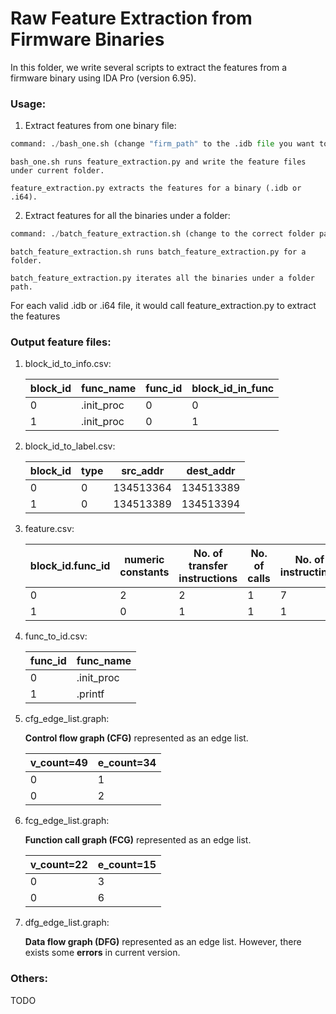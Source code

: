 # Raw Feature Extraction from Firmware Binaries

In this folder, we write several scripts to extract the features from a firmware binary using IDA Pro (version 6.95).

### Usage:
1. Extract features from one binary file:
```python
command: ./bash_one.sh (change "firm_path" to the .idb file you want to run)
```
    bash_one.sh runs feature_extraction.py and write the feature files under current folder.

    feature_extraction.py extracts the features for a binary (.idb or .i64).

2. Extract features for all the binaries under a folder:
```python
command: ./batch_feature_extraction.sh (change to the correct folder path, and architecture type)
```

    batch_feature_extraction.sh runs batch_feature_extraction.py for a folder.

    batch_feature_extraction.py iterates all the binaries under a folder path. 
For each valid .idb or .i64 file, it would call feature_extraction.py to extract the features

### Output feature files:

1. block_id_to_info.csv:

     block_id | func_name | func_id | block_id_in_func
     --- | --- | --- | ---
    0 | .init_proc | 0 | 0
    1 | .init_proc | 0 | 1

2. block_id_to_label.csv:

    block_id | type | src_addr | dest_addr
    --- | --- | --- | ---
    0 | 0 | 134513364 | 134513389
    1 | 0 | 134513389 | 134513394

3. feature.csv:

    block_id.func_id | numeric constants | No. of transfer instructions | No. of calls | No. of instructinos | No. of arithmetic instructions | No. of offspring | betweenness centrality
    --- | --- | --- | --- | --- | --- | --- | ---
    0 | 2 | 2 | 1 | 7 | 2 | 2 | 0.0
    1 | 0 | 1 | 1 | 1 | 0 | 1 | 0.0

4. func_to_id.csv:

    func_id | func_name
    --- | ---
    0 | .init_proc
    1 | .printf

5. cfg_edge_list.graph:
    
    **Control flow graph (CFG)** represented as an edge list.

    v_count=49 | e_count=34
    --- | ---
    0 | 1
    0 | 2

6. fcg_edge_list.graph:
    
    **Function call graph (FCG)** represented as an edge list.

    v_count=22 | e_count=15
    --- | ---
    0 | 3
    0 | 6

7. dfg_edge_list.graph:
    
    **Data flow graph (DFG)** represented as an edge list. However, there exists some **errors** in current version.


### Others:
TODO

